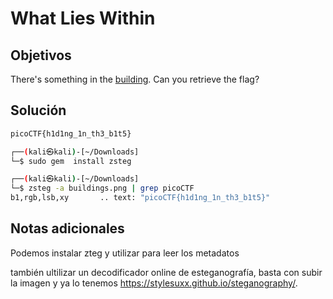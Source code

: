 # What Lies Within

## Objetivos
There's something in the [building](https://jupiter.challenges.picoctf.org/static/011955b303f293d60c8116e6a4c5c84f/buildings.png). Can you retrieve the flag?


## Solución 
```bash
picoCTF{h1d1ng_1n_th3_b1t5}

┌──(kali㉿kali)-[~/Downloads]
└─$ sudo gem  install zsteg

┌──(kali㉿kali)-[~/Downloads]
└─$ zsteg -a buildings.png | grep picoCTF
b1,rgb,lsb,xy       .. text: "picoCTF{h1d1ng_1n_th3_b1t5}"

```

## Notas adicionales 
Podemos instalar zteg y utilizar para leer los metadatos 

también ultilizar un decodificador  online de esteganografía, basta con subir la imagen y ya lo tenemos 
https://stylesuxx.github.io/steganography/.